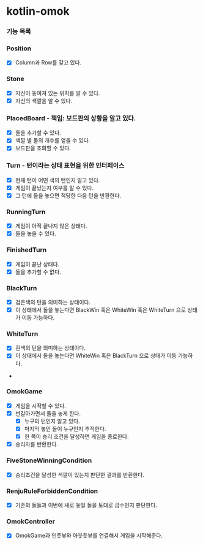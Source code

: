 # kotlin-omok

### 기능 목록

### Position
- [x] Column과 Row를 갖고 있다.

### Stone
- [x] 자신이 놓여져 있는 위치를 알 수 있다.
- [x] 자신의 색깔을 알 수 있다.

### PlacedBoard - 책임: 보드판의 상황을 알고 있다.
- [x] 돌을 추가할 수 있다.
- [x] 색깔 별 돌의 개수를 얻을 수 있다.
- [x] 보드판을 조회할 수 있다.

### Turn - 턴이라는 상태 표현을 위한 인터페이스
- [x] 현재 턴이 어떤 색의 턴인지 알고 있다.
- [x] 게임이 끝났는지 여부를 알 수 있다.
- [x] 그 턴에 돌을 놓으면 적당한 다음 턴을 반환한다.

### RunningTurn
- [x] 게임이 아직 끝나지 않은 상태다.
- [x] 돌을 놓을 수 있다.

### FinishedTurn
- [x] 게임이 끝난 상태다.
- [x] 돌을 추가할 수 없다. 

### BlackTurn
- [x] 검은색의 턴을 의미하는 상태이다.
- [x] 이 상태에서 돌을 놓는다면 BlackWin 혹은 WhiteWin 혹은 WhiteTurn 으로 상태가 이동 가능하다.

### WhiteTurn
- [x] 흰색의 턴을 의미하는 상태이다.
- [x] 이 상태에서 돌을 놓는다면 WhiteWin 혹은 BlackTurn 으로 상태가 이동 가능하다.
- 
### OmokGame
- [x] 게임을 시작할 수 있다.
- [x] 번갈아가면서 돌을 놓게 한다.
  - [x] 누구의 턴인지 알고 있다.
  - [x] 마지막 놓인 돌이 누구인지 추적한다.
  - [x] 한 쪽이 승리 조건을 달성하면 게임을 종료한다.
- [x] 승리자를 반환한다.

### FiveStoneWinningCondition
- [x] 승리조건을 달성한 색깔이 있는지 판단한 결과를 반환한다.

### RenjuRuleForbiddenCondition
- [x] 기존의 돌들과 이번에 새로 놓일 돌을 토대로 금수인지 판단한다.

### OmokController
- [x] OmokGame과 인풋뷰와 아웃풋뷰를 연결해서 게임을 시작해준다. 
